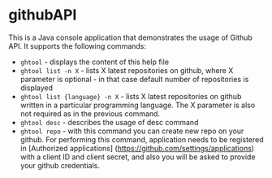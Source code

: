 # githubAPI

This is a Java console application that demonstrates the usage of Github API. 
It supports the following commands: 
* `ghtool` - displays the content of this help file
* `ghtool list -n X` - lists X latest repositories on github, where X parameter is optional - in that case
 default number of repositories is displayed
* `ghtool list {language} -n X` - lists X latest repositories on github written in a particular programming 
 language. The X parameter is also not required as in the previous command.
* `ghtool desc` - describes the usage of desc command
* `ghtool repo` - with this command you can create new repo on your github. For performing this command,
application needs to be registered in [Authorized applications] (https://github.com/settings/applications) with a client ID and client secret, 
 and also you will be asked to provide your github credentials.
